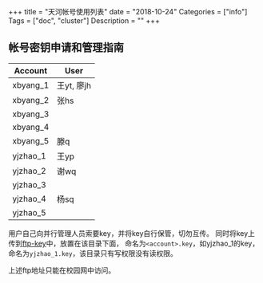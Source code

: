 +++
title = "天河帐号使用列表"
date = "2018-10-24"
Categories = ["info"]
Tags = ["doc", "cluster"]
Description = ""
+++

## 帐号密钥申请和管理指南

| Account  | User       |
|----------|------------|
| xbyang_1 | 王yt, 廖jh |
| xbyang_2 | 张hs       |
| xbyang_3 |            |
| xbyang_4 |            |
| xbyang_5 | 滕q        |
| yjzhao_1 | 王yp       |
| yjzhao_2 | 谢wq       |
| yjzhao_3 |            |
| yjzhao_4 | 杨sq       |
| yjzhao_5 |            |

用户自己向并行管理人员索要key，并将key自行保管，切勿互传。
同时将key上传到[ftp-key](ftp://202.38.220.12/key)中，放置在该目录下面，
命名为`<account>.key`，如yjzhao_1的key，
命名为`yjzhao_1.key`，该目录只有写权限没有读权限。

上述ftp地址只能在校园网中访问。
